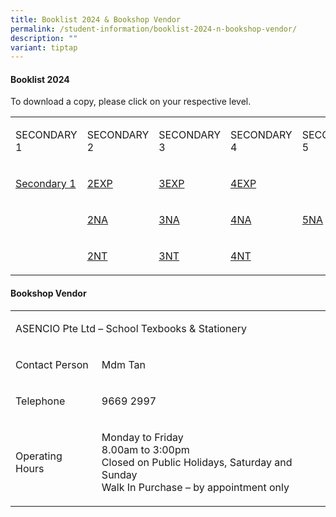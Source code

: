 ```yaml
---
title: Booklist 2024 & Bookshop Vendor
permalink: /student-information/booklist-2024-n-bookshop-vendor/
description: ""
variant: tiptap
---
```

<h4><strong>Booklist 2024</strong></h4>
<p>To download a copy, please click on your respective level.</p>
<table style="minWidth: 125px">
<colgroup>
<col>
<col>
<col>
<col>
<col>
</colgroup>
<tbody>
<tr>
<td rowspan="1" colspan="1">
<p>SECONDARY 1</p>
</td>
<td rowspan="1" colspan="1">
<p>SECONDARY 2</p>
</td>
<td rowspan="1" colspan="1">
<p>SECONDARY 3</p>
</td>
<td rowspan="1" colspan="1">
<p>SECONDARY 4</p>
</td>
<td rowspan="1" colspan="1">
<p>SECONDARY 5</p>
</td>
</tr>
<tr>
<td rowspan="1" colspan="1">
<p><a href="/files/2024_Sec_1__Booklist__Final_v1.pdf" rel="noopener noreferrer nofollow" target="_blank">Secondary 1</a>
</p>
</td>
<td rowspan="1" colspan="1">
<p><a href="/files/2024%20sec%202%20express%20booklist.pdf" rel="noopener noreferrer nofollow" target="">2EXP</a>
</p>
</td>
<td rowspan="1" colspan="1">
<p><a href="/files/2024%20sec%203%20express%20booklist.pdf" rel="noopener noreferrer nofollow" target="">3EXP</a>
</p>
</td>
<td rowspan="1" colspan="1">
<p><a href="/files/2024%20sec%204%20express%20booklist.pdf" rel="noopener noreferrer nofollow" target="">4EXP</a>
</p>
</td>
<td rowspan="3" colspan="1">
<p><a href="/files/2024%20sec%205%20normal%20academic%20booklist.pdf" rel="noopener noreferrer nofollow" target="">5NA</a>
</p>
</td>
</tr>
<tr>
<td rowspan="1" colspan="1">
<p></p>
</td>
<td rowspan="1" colspan="1">
<p><a href="/files/2024%20sec%202%20normal%20academic%20booklist.pdf" rel="noopener noreferrer nofollow" target="">2NA</a>
</p>
</td>
<td rowspan="1" colspan="1">
<p><a href="/files/2024%20sec%203%20normal%20academic%20booklist.pdf" rel="noopener noreferrer nofollow" target="">3NA</a>
</p>
</td>
<td rowspan="1" colspan="1">
<p><a href="/files/2024%20sec%204%20normal%20academic%20booklist.pdf" rel="noopener noreferrer nofollow" target="">4NA</a>
</p>
</td>
</tr>
<tr>
<td rowspan="1" colspan="1">
<p></p>
</td>
<td rowspan="1" colspan="1">
<p><a href="/files/2024%20sec%202%20normal%20technical%20booklist.pdf" rel="noopener noreferrer nofollow" target="">2NT</a>
</p>
</td>
<td rowspan="1" colspan="1">
<p><a href="/files/2024%20sec%203%20normal%20technical%20booklist.pdf" rel="noopener noreferrer nofollow" target="">3NT</a>
</p>
</td>
<td rowspan="1" colspan="1">
<p><a href="/files/2024%20sec%204%20normal%20technical%20booklist.pdf" rel="noopener noreferrer nofollow" target="">4NT</a>
</p>
</td>
</tr>
</tbody>
</table>
<h4><strong>Bookshop Vendor</strong></h4>
<table style="minWidth: 50px">
<colgroup>
<col>
<col>
</colgroup>
<tbody>
<tr>
<td rowspan="1" colspan="2">
<p>ASENCIO Pte Ltd – School Texbooks &amp; Stationery&nbsp;</p>
</td>
</tr>
<tr>
<td rowspan="1" colspan="1">
<p>Contact Person</p>
</td>
<td rowspan="1" colspan="1">
<p>Mdm Tan</p>
</td>
</tr>
<tr>
<td rowspan="1" colspan="1">
<p>Telephone</p>
</td>
<td rowspan="1" colspan="1">
<p>9669 2997</p>
</td>
</tr>
<tr>
<td rowspan="1" colspan="1">
<p>Operating Hours</p>
</td>
<td rowspan="1" colspan="1">
<p>Monday to Friday
<br>8.00am to 3:00pm&nbsp;
<br>Closed on Public Holidays, Saturday and Sunday
<br>Walk In Purchase – by appointment only</p>
</td>
</tr>
</tbody>
</table>
<p></p>
